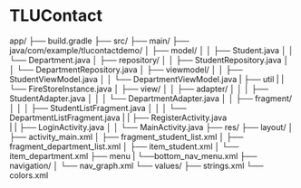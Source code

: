 # TLUContact
app/
├── build.gradle
├── src/
    ├── main/
        ├── java/com/example/tlucontactdemo/
        │   ├── model/
        │   │   ├── Student.java
        │   │   └── Department.java
        │   ├── repository/
        │   │   ├── StudentRepository.java
        │   │   └── DepartmentRepository.java
        │   ├── viewmodel/
        │   │   ├── StudentViewModel.java
        │   │   └── DepartmentViewModel.java
	|   ├── util
	|   |   └── FireStoreInstance.java
        │   ├── view/
        │   │   ├── adapter/
        │   │   │   ├── StudentAdapter.java
        │   │   │   └── DepartmentAdapter.java
        │   │   ├── fragment/
        │   │   │   ├── StudentListFragment.java
        │   │   │   └── DepartmentListFragment.java
	|   |   ├── RegisterActivity.java	
	|   |   ├── LoginActivity.java
        │   │   └── MainActivity.java
        ├── res/
            ├── layout/
            │   ├── activity_main.xml
            │   ├── fragment_student_list.xml
            │   ├── fragment_department_list.xml
            │   ├── item_student.xml
            │   └── item_department.xml
	    ├── menu
	    |   └──bottom_nav_menu.xml 
            ├── navigation/
            │   └── nav_graph.xml
            └── values/
                ├── strings.xml
                └── colors.xml